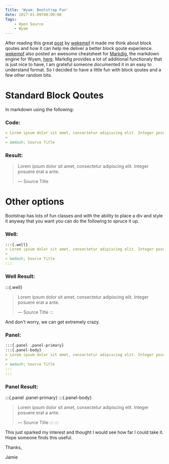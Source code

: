 ```yaml
---
Title: 'Wyam: Bootstrap Fun'
date: 2017-01-09T00:00:00
Tags:
    - Open Source
    - Wyam
---
```


After reading this great [post](http://www.digitaltapestry.net/posts/alerts-in-wyam)
by [wekempf](http://www.digitaltapestry.net) it made me think about block qoutes and how it can help me deliver a better
block qoute experience. [wekempf](http://www.digitaltapestry.net) also posted an awesome cheatsheet
for [Markdig](https://github.com/lunet-io/markdig/), the markdown engine for
Wyam, [here](http://www.digitaltapestry.net/posts/markdig-cheat-sheet). Markdig provides a lot of additional functionaly
that is just nice to have, I am grateful someone documented it in an easy to understand format. So I decided to have a
little fun with block qoutes and a few other random bits.

# Standard Block Qoutes

In markdown using the following:

### Code:

```markdown
> Lorem ipsum dolor sit amet, consectetur adipiscing elit. Integer posuere erat a ante.
>
> &mdash; Source Title
```

### Result:

> Lorem ipsum dolor sit amet, consectetur adipiscing elit. Integer posuere erat a ante.
>
> &mdash; Source Title

# Other options

Bootstrap has lots of fun classes and with the ability to place a div and style it anyway that you want you can do the
following to spruce it up.

### Well:

```markdown
:::{.well}
> Lorem ipsum dolor sit amet, consectetur adipiscing elit. Integer posuere erat a ante.
>
> &mdash; Source Title
:::
```

### Well Result:

:::{.well}
> Lorem ipsum dolor sit amet, consectetur adipiscing elit. Integer posuere erat a ante.
>
> &mdash; Source Title
:::

And don't worry, we can get extremely crazy.

### Panel:

```markdown
:::{.panel .panel-primary}
:::{.panel-body}
> Lorem ipsum dolor sit amet, consectetur adipiscing elit. Integer posuere erat a ante.
>
> &mdash; Source Title
:::
:::
```

### Panel Result:

:::{.panel .panel-primary}
:::{.panel-body}
> Lorem ipsum dolor sit amet, consectetur adipiscing elit. Integer posuere erat a ante.
>
> &mdash; Source Title
:::
:::

This just sparked my interest and thought I would see how far I could take it. Hope someone finds this useful.

Thanks,

Jamie
